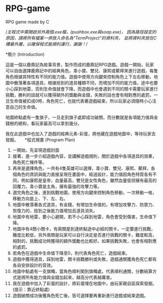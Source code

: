 # RPG-game
RPG game made by C

/*主程式中需開啟另外兩個.exe檔，(pushbox.exe與soap.exe)，
因為路徑設定的原因，請將所有檔案一併放入命名為"TermProject"的資料夾，
並將資料夾放在C槽最外層，以確保程式能順利運行，謝謝！*/

*簡介 (Introduction)

這是一個以鹿鼎記為故事背景，製作而成的鹿鼎記RPG遊戲。遊戲一開始，玩家可以自由選擇鹿鼎記中的經典角色，韋小寶、雙兒、康熙或鰲拜來進行遊戲，每隻角色根據其特性有不同的能力值。遊戲中使用方向鍵來控制角色上下左右移動，地圖中散落著各項道具，根據撿到的道具種類不同，而增加不同的能力值，途中也要小心踩到地雷，否則生命值就會下降，而遊戲中也會遇到不同的關卡需要玩家進行挑戰，勝利的話就可以獲得額外的獎勵與金錢，失敗的話也會有相對應的處罰，一旦生命值被扣成0時，角色死亡，也就代表著遊戲結束，所以玩家必須隨時小心注意自己的生命值。

地圖終點處有一隻旗子，一旦走到旗子處即成功破關，而分數就是各項能力值與金錢樹的總和，看玩家最高可以拿到幾分。

我在此遊戲中也加入了遊戲的經典元素-彩蛋，將他藏在遊戲地圖中，等待玩家去發掘。
 
*程式規畫 (Program Plan)

1.	一開始，先呈現遊戲封面
2.	接著，進一步介紹遊戲內容，並講解遊戲規則，關於遊戲中各項道具的效果，角色死亡條件等。
3.	再來是選擇角色，一共有4隻英雄可以選擇，韋小寶、雙兒、康熙、鰲拜，各個角色的資訊與能力直接呈現在畫面中，經過設計，能力值因角色特質各有不同，例如康熙是皇帝，血量最高，雙兒是女性角色，雖然血量低但擁有最高的回覆力，韋小寶是主角，擁有最強的攻擊力等。
4.	選完角色之後，進到挑戰地圖，使用方向鍵來控制角色移動，一次移動一格，移動方向是上、下、左、右。
5.	地圖中散落著各式道具，有金錢，有增加生命值的，有增加攻擊力、防禦力、恢復力的，撿到之後能力值增加且道具消失。
6.	地圖中有地雷，要小心避開，若不小心踩到地雷，角色會受到傷害，生命值下降。
7.	地圖中有4關小關卡，有兩關是到達終點途中必經的關卡，一定要進行挑戰，難度比較低，另外兩關是玩家可以自行決定是否進行挑戰的關卡，難度較高，相對的，挑戰成功時獲得的額外獎勵也比較好。如果挑戰失敗，也會有相對應的處罰。
8.	若角色在遊戲中生命值下降至0，則代表角色死亡，遊戲結束。
9.	遊戲中獲得道具，踩到地雷，關卡挑戰勝利或失敗，遊戲通關獲角色死亡都有各自安排設計的音效。
10.	地圖中點處有一支旗幟，當角色順利闖到旗幟處，代表順利通關，分數結算方式是將所有能力值與金錢加起來，越高分代表越厲害。
11.	我在遊戲中加入了彩蛋的設計，將彩蛋埋在地圖中，由玩家親自區探索發掘。(提示：靠近終點處)
12.	遊戲破關成功後獲角色死亡後，皆可選擇要再重新進行遊戲或結束遊戲。
